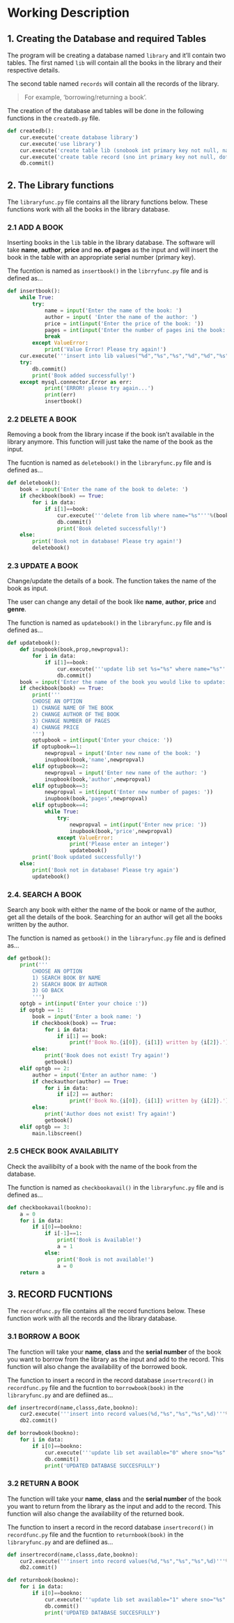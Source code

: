 # Working Description

## 1. Creating the Database and required Tables

The program will be creating a database named `library` and it’ll contain two tables. The first 
named `lib` will contain all the books in the library and their respective details.

The second table named `records` will contain all the records of the library. 

> For example, ‘borrowing/returning a book’. 

The creation of the database and tables will be done in the following functions in the `createdb.py` file.

``` python
def createdb():
    cur.execute('create database library')
    cur.execute('use library')
    cur.execute('create table lib (snobook int primary key not null, name varchar(30) not null, author varchar(30) not null, price int not null, pages int not null, available boolean not null);')
    cur.execute('create table record (sno int primary key not null, dofentry date not null, name varchar(30) not null, class varchar(10) not null, snobook int not null')
    db.commit()

```

## 2. The Library functions

The `libraryfunc.py` file contains all the library functions below. These functions work with all the books in the library database.

### 2.1 ADD A BOOK

Inserting books in the `lib` table in the library database. The software will take **name**,
**author**, **price** and **no. of pages** as the input and will insert the book in the table with an
appropriate serial number (primary key).

The fucntion is named as `insertbook()` in the `librryfunc.py` file and is defined as...

``` python
def insertbook():
    while True:
        try:
            name = input('Enter the name of the book: ')
            author = input( 'Enter the name of the author: ')
            price = int(input('Enter the price of the book: '))
            pages = int(input('Enter the number of pages ini the book: '))
            break
        except ValueError:
            print('Value Error! Please try again!')
    cur.execute('''insert into lib values("%d","%s","%s","%d","%d","%s")'''%(lenofdata+1,name,author,price,pages,'1'))
    try:
        db.commit()
        print('Book added successfully!')
    except mysql.connector.Error as err:
            print('ERROR! please try again...')
            print(err)
            insertbook()
```

### 2.2 DELETE A BOOK

Removing a book from the library incase if the book isn’t available in the library
anymore. This function will just take the name of the book as the input.

The fucntion is named as `deletebook()` in the `libraryfunc.py` file and is defined as...

``` python
def deletebook():
    book = input('Enter the name of the book to delete: ')
    if checkbook(book) == True:
        for i in data:
            if i[1]==book:
                cur.execute('''delete from lib where name="%s"'''%(book))
                db.commit()
                print('Book deleted successfully!')
    else:
        print('Book not in database! Please try again!')
        deletebook()
```

### 2.3 UPDATE A BOOK

Change/update the details of a book. The function takes the name of the book as input. 

The user can change any detail of the book like **name**, **author**, **price** and **genre**.

The function is named as `updatebook()` in the `libraryfunc.py` file and is defined as...

``` python
def updatebook():
    def inupbook(book,prop,newpropval):
        for i in data:
            if i[1]==book:
                cur.execute('''update lib set %s="%s" where name="%s"'''%(prop,newpropval,book))
                db.commit()
    book = input('Enter the name of the book you would like to update: ')
    if checkbook(book) == True:
        print('''
        CHOOSE AN OPTION
        1) CHANGE NAME OF THE BOOK
        2) CHANGE AUTHOR OF THE BOOK
        3) CHANGE NUMBER OF PAGES
        4) CHANGE PRICE
        ''')
        optupbook = int(input('Enter your choice: '))
        if optupbook==1:
            newpropval = input('Enter new name of the book: ')
            inupbook(book,'name',newpropval)
        elif optupbook==2:
            newpropval = input('Enter new name of the author: ')
            inupbook(book,'author',newpropval)
        elif optupbook==3:
            newpropval = int(input('Enter new number of pages: '))
            inupbook(book,'pages',newpropval)
        elif optupbook==4:
            while True:
                try:
                    newpropval = int(input('Enter new price: '))
                    inupbook(book,'price',newpropval)
                except ValueError:
                    print('Please enter an integer')
                    updatebook()
        print('Book updated successfully!')
    else:
        print('Book not in database! Please try again')
        updatebook()
```

### 2.4. SEARCH A BOOK 

Search any book with either the name of the book or name of the author, get all the details of the book. Searching for an author will get all the books written by the author.

The function is named as `getbook()` in the `libraryfunc.py` file and is defined as...

``` python
def getbook():
    print('''
        CHOOSE AN OPTION
        1) SEARCH BOOK BY NAME
        2) SEARCH BOOK BY AUTHOR
        3) GO BACK
        ''')
    optgb = int(input('Enter your choice :'))
    if optgb == 1:
        book = input('Enter a book name: ')
        if checkbook(book) == True:
            for i in data:
                if i[1] == book:
                    print(f'Book No.{i[0]}, {i[1]} written by {i[2]}.')
        else:
            print('Book does not exist! Try again!')
            getbook()
    elif optgb == 2:
        author = input('Enter an author name: ')
        if checkauthor(author) == True:
            for i in data:
                if i[2] == author:
                    print(f'Book No.{i[0]}, {i[1]} written by {i[2]}.')
        else:
            print('Author does not exist! Try again!')
            getbook()
    elif optgb == 3:
        main.libscreen()
```

### 2.5 CHECK BOOK AVAILABILITY

Check the availibilty of a book with the name of the book from the database.

The function is named as `checkbookavail()` in the `libraryfunc.py` file and is defined as...

``` python
def checkbookavail(bookno):
    a = 0
    for i in data:
        if i[0]==bookno:
            if i[-1]==1:
                print('Book is Available!')
                a = 1
            else:
                print('Book is not available!')
                a = 0
    return a
```

## 3. RECORD FUCNTIONS

The `recordfunc.py` file contains all the record functions below. These function work with all the records and the library database.

### 3.1 BORROW A BOOK

The function will take your **name**, **class** and the **serial number** of the book you want to borrow from the library as the input and add to the record. This function will also change the availability of the borrowed book. 

The function to insert a record in the record database `insertrecord()` in `recordfunc.py` file 
and the fucntion to `borrowbook(book)` in the `libraryfunc.py` and are defiined as...

``` python
def insertrecord(name,classs,date,bookno):
    cur2.execute('''insert into record values(%d,"%s","%s","%s",%d)'''%(lenofdata+1,date,name,classs,bookno))
    db2.commit()
```

``` python
def borrowbook(bookno):
    for i in data:
        if i[0]==bookno:
            cur.execute('''update lib set available="0" where sno="%s"'''%(bookno))
            db.commit()
            print('UPDATED DATABASE SUCCESFULLY')
```

### 3.2 RETURN A BOOK

The function will take your **name**, **class** and the **serial number** of the book you want to return from the library as the input and add to the record. This function will also change the availability of the returned book.

The function to insert a record in the record database `insertrecord()` in `recordfunc.py` file and the fucntion to `returnbook(book)` in the `libraryfunc.py` and are defiined as...

``` python
def insertrecord(name,classs,date,bookno):
    cur2.execute('''insert into record values(%d,"%s","%s","%s",%d)'''%(lenofdata+1,date,name,classs,bookno))
    db2.commit()
```

``` python
def returnbook(bookno):
    for i in data:
        if i[0]==bookno:
            cur.execute('''update lib set available="1" where sno="%s"'''%(bookno))
            db.commit()
            print('UPDATED DATABASE SUCCESFULLY')
```


